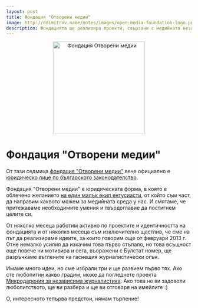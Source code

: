 ```yaml
---
layout: post
title: Фондация "Отворени медии"
image: http://ddimitrov.name/notes/images/open-media-foundation-logo.png
description: Фондацията ще реализира проекти, свързани с медийната независимост, качествената журналистика и добрата медийна култура.
---
```


<a href="http://openmedia.bg/" style="display: block; text-align: center;">
    <img src="../../../images/open-media-foundation-logo.png" alt="Фондация Отворени медии" width="250" height="250" />
</a>

# Фондация "Отворени медии"

От тази седмица [фондация "Отворени медии"](http://openmedia.bg/) вече официално е [юридическо лице по българското законодателство](http://openmedia.bg/legal/).

Фондация "Отворени медии" е юридическата форма, в която е облечено желанието [на един малък екип ентусиасти](http://openmedia.bg/#ekipat), от който съм част, да направим каквото можем за медийната среда у нас. И смятаме, че притежаваме необходимите умения и твърдоглавие да постигнем целите си.

От няколко месеца работим активно по проектите и идентичността на фондацията и от няколко месеца съм изключително щастлив, че сме на път да реализираме идеите, за които говорим още от февруари 2013 г. Отне немалко усилия да изкачим това първо стъпало, но това всъщност още повече ни мотивира и сега, въоражени с Булстат номер, ще разръчкаме въглените на гаснещия журналистически огън.

Имаме много идеи, но сме избрали три и ще развием първо тях. Ако сте любопитни какво градим, може да погледнете проекта [Микродарения за независима журналистика](http://openmedia.bg/#http://openmedia.bg/portfolio/microdonations/). Ако това не ви задоволи любопитството, ще ви разбера и ще ви отговоря на имейлите :)

О, интересното тепърва предстои, нямам търпение!
